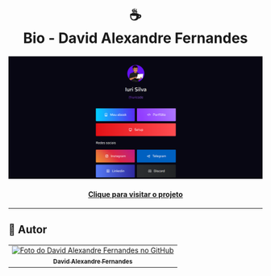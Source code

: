 <h1 align="center">
  ☕<br>Bio - David Alexandre Fernandes
</h1>

![Resultado final do projeto](assets/image/preview.png)

<h4 align="center"><a href="https://www.davidalexandrefernandes-bio.com">Clique para visitar o projeto</a></h4>


---

<h2>🦄 Autor</h2>

<table>
  <tr>
    <td align="center">
      <a href="https://github.com/DavidAlexandre93">
        <img src="https://avatars3.githubusercontent.com/DavidAlexandre93" width="100px;" alt="Foto do David Alexandre Fernandes no GitHub"/><br>
        <sub>
          <b>David Alexandre Fernandes</b>
        </sub>
      </a>
    </td>
  </tr>
</table>


